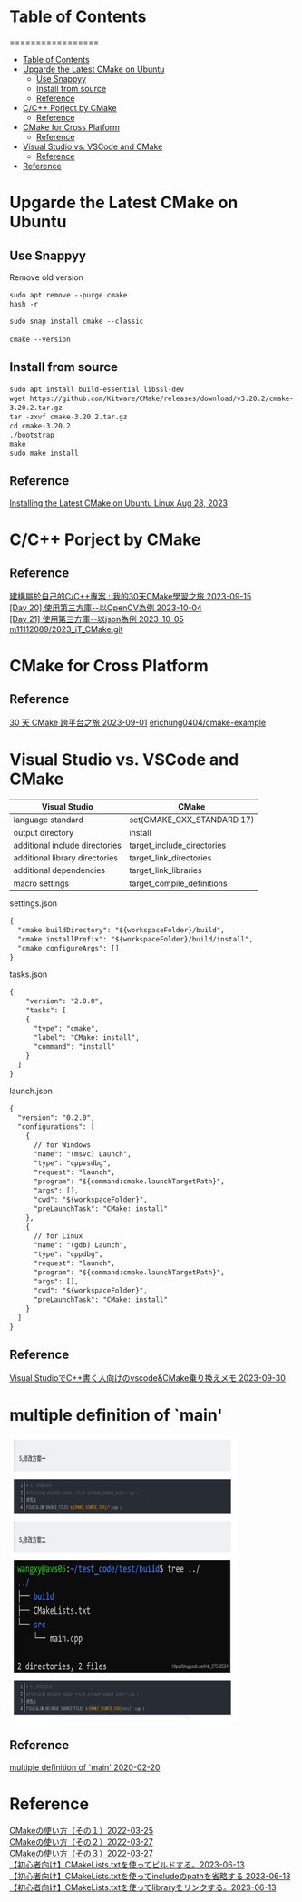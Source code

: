 # Table of Contents
=================

   * [Table of Contents](#table-of-contents)
   * [Upgarde the Latest CMake on Ubuntu](#upgarde-the-latest-cmake-on-ubuntu)
      * [Use Snappyy](#use-snappyy)
      * [Install from source](#install-from-source)
      * [Reference](#reference)
   * [C/C++ Porject by CMake](#cc-porject-by-cmake)
      * [Reference](#reference-1)
   * [CMake for Cross Platform](#cmake-for-cross-platform)
      * [Reference](#reference-2)
   * [Visual Studio vs. VSCode and CMake](#visual-studio-vs-vscode-and-cmake)
      * [Reference](#reference-3)   
   * [Reference](#reference-4)


# Upgarde the Latest CMake on Ubuntu  

## Use Snappyy  
Remove old version  
```
sudo apt remove --purge cmake
hash -r
```

```
sudo snap install cmake --classic

cmake --version
```

## Install from source  
```
sudo apt install build-essential libssl-dev
wget https://github.com/Kitware/CMake/releases/download/v3.20.2/cmake-3.20.2.tar.gz
tar -zxvf cmake-3.20.2.tar.gz
cd cmake-3.20.2
./bootstrap
make 
sudo make install 
```

## Reference  
[Installing the Latest CMake on Ubuntu Linux Aug 28, 2023](https://graspingtech.com/upgrade-cmake/)

# C/C++ Porject by CMake 

## Reference  
[建構屬於自己的C/C++專案 : 我的30天CMake學習之旅 2023-09-15](https://ithelp.ithome.com.tw/users/20162026/ironman/6715)  
[ [Day 20] 使用第三方庫--以OpenCV為例 2023-10-04](https://ithelp.ithome.com.tw/articles/10334379)  
[ [Day 21] 使用第三方庫--以json為例 2023-10-05](https://ithelp.ithome.com.tw/articles/10335066)  
[m11112089/2023_iT_CMake.git](https://github.com/m11112089/2023_iT_CMake.git)  

# CMake for Cross Platform  

## Reference  
[30 天 CMake 跨平台之旅 2023-09-01](https://ithelp.ithome.com.tw/users/20161950/ironman/6278?page=1)
[erichung0404/cmake-example](https://github.com/erichung0404/cmake-example)    

# Visual Studio vs. VSCode and CMake  
Visual Studio  | CMake 
------------------------------------ | --------------------------------------------- 
language standard | set(CMAKE_CXX_STANDARD 17)
output directory | install
additional include directories | target_include_directories
additional library directories | target_link_directories
additional dependencies | target_link_libraries
macro settings | target_compile_definitions

settings.json
```
{
  "cmake.buildDirectory": "${workspaceFolder}/build",
  "cmake.installPrefix": "${workspaceFolder}/build/install",
  "cmake.configureArgs": []
}
```

tasks.json
```
{
	"version": "2.0.0",
	"tasks": [
    {
      "type": "cmake",
      "label": "CMake: install",
      "command": "install"
    }
  ]
}
```

launch.json
```
{
  "version": "0.2.0",
  "configurations": [
    {
      // for Windows
      "name": "(msvc) Launch",
      "type": "cppvsdbg",
      "request": "launch",
      "program": "${command:cmake.launchTargetPath}",
      "args": [],
      "cwd": "${workspaceFolder}",
      "preLaunchTask": "CMake: install"
    },
    {
      // for Linux
      "name": "(gdb) Launch",
      "type": "cppdbg",
      "request": "launch",
      "program": "${command:cmake.launchTargetPath}",
      "args": [],
      "cwd": "${workspaceFolder}",
      "preLaunchTask": "CMake: install"
    }
  ]
}
```

## Reference  
[Visual StudioでC++書く人向けのvscode&CMake乗り換えメモ 2023-09-30](https://qiita.com/husty530/items/ba74386a64a87631ef8e)  


# multiple definition of `main'  
<img src="images/multiple_main.jpg" width="400" height="500">

##  Reference  
[multiple definition of `main' 2020-02-20](https://blog.csdn.net/m0_37542524/article/details/104409600)  


# Reference 
[CMakeの使い方（その１）2022-03-25](https://qiita.com/shohirose/items/45fb49c6b429e8b204ac)  
[CMakeの使い方（その２）2022-03-27](https://qiita.com/shohirose/items/637f4b712893764a7ec1)  
[CMakeの使い方（その３）2022-03-27](https://qiita.com/shohirose/items/d2b9c595a37b27ece607)  
[【初心者向け】CMakeLists.txtを使ってビルドする。2023-06-13](https://qiita.com/hi_to_san/items/490f8320900617db9230)  
[【初心者向け】CMakeLists.txtを使ってincludeのpathを省略する 2023-06-13](https://qiita.com/hi_to_san/items/00a5e9a75a8876b39492)  
[【初心者向け】CMakeLists.txtを使ってlibraryをリンクする。2023-06-13](https://qiita.com/hi_to_san/items/2b44dd44d3e152594c53)  
